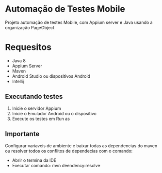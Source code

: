 # Automação de Testes Mobile

Projeto automação de testes Mobile, com Appium server e Java usando a organização PageObject


# Requesitos

 - Java 8
 - Appium Server
 - Maven
 - Android Studio ou dispositivos Android
 - Intellij 

## Executando testes

 1. Inicie o servidor Appium
 2. Inicie o Emulador Android ou o dispositivo
 3. Execute os testes em Run as

## Importante
Configurar variaveis de ambiente e baixar todas as dependencias do maven ou resolver todos os conflitos de dependecias com o comando:

 - Abrir o termina da IDE
 - Executar comando: mvn deendency:resolve
